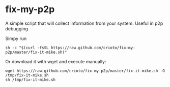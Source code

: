 # fix-my-p2p
A simple script that will collect information from your system. Useful in p2p debugging

Simpy run 
```
sh -c "$(curl -fsSL https://raw.github.com/crioto/fix-my-p2p/master/fix-it-mike.sh)"
```

Or download it with wget and execute manually:
```
wget https://raw.github.com/crioto/fix-my-p2p/master/fix-it-mike.sh -O /tmp/fix-it-mike.sh
sh /tmp/fix-it-mike.sh
```
